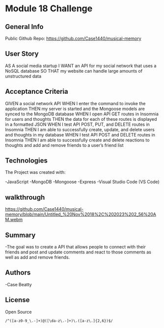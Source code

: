 # Module 18 Challenge

## General Info

Public Github Repo: https://github.com/Case1440/musical-memory

## User Story

AS A social media startup
I WANT an API for my social network that uses a NoSQL database
SO THAT my website can handle large amounts of unstructured data


## Acceptance Criteria

GIVEN a social network API
WHEN I enter the command to invoke the application
THEN my server is started and the Mongoose models are synced to the MongoDB database
WHEN I open API GET routes in Insomnia for users and thoughts
THEN the data for each of these routes is displayed in a formatted JSON
WHEN I test API POST, PUT, and DELETE routes in Insomnia
THEN I am able to successfully create, update, and delete users and thoughts in my database
WHEN I test API POST and DELETE routes in Insomnia
THEN I am able to successfully create and delete reactions to thoughts and add and remove friends to a user’s friend list


## Technologies

The Project was created with:

-JavaScript
-MongoDB
-Mongoose
-Express
-Visual Studio Code (VS Code)

## walkthrough

https://github.com/Case1440/musical-memory/blob/main/Untitled_%20Nov%2018%2C%202023%202_56%20AM.webm

## Summary

-The goal was to create a API that allows people to connect with their friends and post and update comments and react to those comments as well as add and remove friends.

## Authors

-Case Beatty

## License

Open Source

```
/^([a-z0-9_\.-]+)@([\da-z\.-]+)\.([a-z\.]{2,6})$/

```
